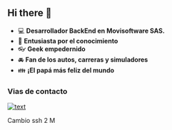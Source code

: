 ## Hi there 👋

* :computer: **Desarrollador BackEnd en Movisoftware SAS.**
* :pencil: **Entusiasta por el conocimiento**
* :eyeglasses: **Geek empedernido**
* :oncoming_automobile: **Fan de los autos, carreras y simuladores**
* :family: **¡El papá más feliz del mundo**

### Vias de contacto

[![text](https://img.shields.io/badge/LinkedIn-0077B5?style=for-the-badge&logo=linkedin&logoColor=white)](https://www.linkedin.com/in/miguel-santiago-g%C3%B3mez-su%C3%A1rez-83275420b/)

Cambio ssh 2 M
